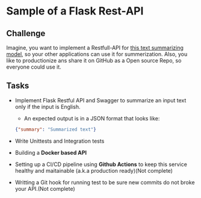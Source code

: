 # Sample of a Flask Rest-API

## Challenge

Imagine, you want to implement a Restfull-API for [this text summarizing model](https://huggingface.co/facebook/bart-large-cnn), so your other applications can use it for summerization. Also, you like to productionize ans share it on GitHub as a Open source Repo, so everyone could use it.

## Tasks

- Implement Flask Restful API and Swagger to summarize an input text only if the input is English.
  - An expected output is in a JSON format that looks like:

  ```json
  {"summary": "Summarized text"}
  ```

- Write Unittests and Integration tests
- Building a **Docker based API**
- Setting up a CI/CD pipeline using **Github Actions** to keep this service healthy and maitainable (a.k.a production ready)(Not complete)
- Writting a Git hook for running test to be sure new commits do not broke your API.(Not complete)
